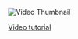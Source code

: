 ![Video Thumbnail](https://img.youtube.com/vi/DiKV1qkVZmw/maxresdefault.jpg)

[Video tutorial](https://youtu.be/DiKV1qkVZmw)
